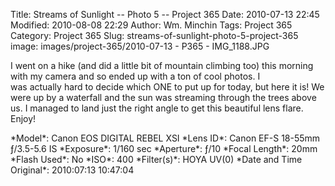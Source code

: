 Title: Streams of Sunlight -- Photo 5 -- Project 365
Date: 2010-07-13 22:45
Modified: 2010-08-08 22:29
Author: Wm. Minchin
Tags: Project 365
Category: Project 365
Slug: streams-of-sunlight-photo-5-project-365
image: images/project-365/2010-07-13 - P365 - IMG_1188.JPG

I went on a hike (and did a little bit of mountain climbing too) this
morning with my camera and so ended up with a ton of cool photos. I
was actually hard to decide which ONE to put up for today, but here it
is! We were up by a waterfall and the sun was streaming through the
trees above us. I managed to land just the right angle to get this
beautiful lens flare. Enjoy!

<div markdown=1 class="photo-infobox">
*Model*: Canon EOS DIGITAL REBEL XSI  
*Lens ID*: Canon EF-S 18-55mm ƒ/3.5-5.6 IS  
*Exposure*: 1/160 sec  
*Aperture*: ƒ/10  
*Focal Length*: 20mm  
*Flash Used*: No  
*ISO*: 400  
*Filter(s)*: HOYA UV(0)  
*Date and Time Original*: 2010:07:13 10:47:04
</div>

